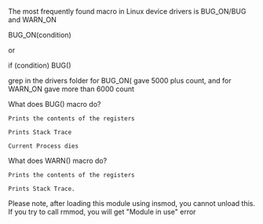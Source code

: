 The most frequently found macro in Linux device drivers is BUG_ON/BUG and WARN_ON

BUG_ON(condition)

or

if (condition)
    BUG()

grep in the drivers folder for BUG_ON( gave 5000 plus count, and for WARN_ON gave more than 6000 count

What does BUG() macro do?

	Prints the contents of the registers

	Prints Stack Trace

	Current Process dies

What does WARN() macro do?

	Prints the contents of the registers

	Prints Stack Trace.

Please note, after loading this module using insmod, you cannot unload this. If you try to call rmmod, you will get "Module in use" error

